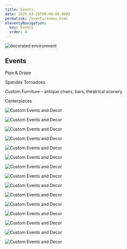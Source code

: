 ```yaml
---
title: Events
date: 2020-03-29T00:00:00.000Z
permalink: /events/index.html
eleventyNavigation:
  key: Events
  order: 4
---
```


<img class="photo fullwidth hero" src="/static/img/reyka-vodka-hut.jpg" alt="decorated environment">

<h2 class="color-003366">Events</h2>

Pipe & Drape

Spandex Tornadoes

Custom Furniture – antique chairs, bars, theatrical scenery

Centerpieces

<section class="grid-container" markdown="1">

![Custom Events and Decor](/static/img/events-decor/01-pipedrape.jpg)

![Custom Events and Decor](/static/img/events-decor/02-spandex.jpg)
  
![Custom Events and Decor](/static/img/events-decor/03-custom.jpg)

![Custom Events and Decor](/static/img/events-decor/04-drape-and-tornado.jpg)

![Custom Events and Decor](/static/img/events-decor/05-spandex.jpg)
  
![Custom Events and Decor](/static/img/events-decor/06-custom.jpg)

![Custom Events and Decor](/static/img/events-decor/07-pipedrape.jpg)

![Custom Events and Decor](/static/img/events-decor/08-spandex.jpg)
  
![Custom Events and Decor](/static/img/events-decor/09-custom.jpg)

![Custom Events and Decor](/static/img/events-decor/10-pipedrape.jpg)

![Custom Events and Decor](/static/img/events-decor/11-custom.jpg)
  
![Custom Events and Decor](/static/img/events-decor/12-custom.jpg)

![Custom Events and Decor](/static/img/events-decor/13-custom.jpg)

![Custom Events and Decor](/static/img/events-decor/14-custom.jpg)
  
![Custom Events and Decor](/static/img/events-decor/15-custom.jpg)

</section>